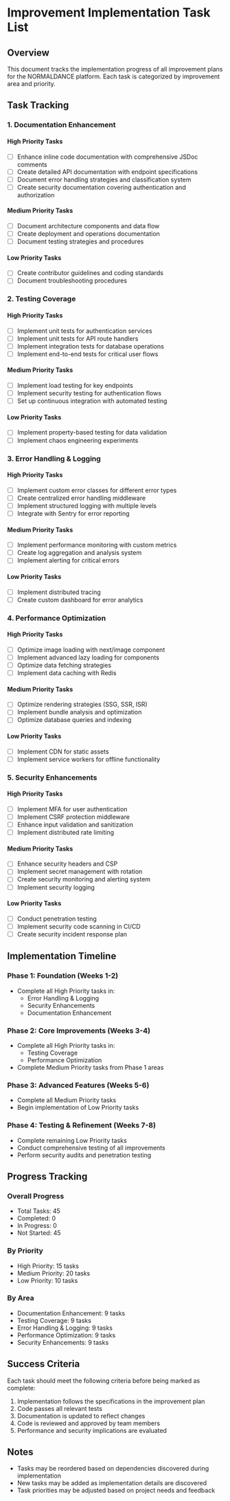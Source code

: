 # Improvement Implementation Task List

## Overview

This document tracks the implementation progress of all improvement plans for the NORMALDANCE platform. Each task is categorized by improvement area and priority.

## Task Tracking

### 1. Documentation Enhancement

#### High Priority Tasks

- [ ] Enhance inline code documentation with comprehensive JSDoc comments
- [ ] Create detailed API documentation with endpoint specifications
- [ ] Document error handling strategies and classification system
- [ ] Create security documentation covering authentication and authorization

#### Medium Priority Tasks

- [ ] Document architecture components and data flow
- [ ] Create deployment and operations documentation
- [ ] Document testing strategies and procedures

#### Low Priority Tasks

- [ ] Create contributor guidelines and coding standards
- [ ] Document troubleshooting procedures

### 2. Testing Coverage

#### High Priority Tasks

- [ ] Implement unit tests for authentication services
- [ ] Implement unit tests for API route handlers
- [ ] Implement integration tests for database operations
- [ ] Implement end-to-end tests for critical user flows

#### Medium Priority Tasks

- [ ] Implement load testing for key endpoints
- [ ] Implement security testing for authentication flows
- [ ] Set up continuous integration with automated testing

#### Low Priority Tasks

- [ ] Implement property-based testing for data validation
- [ ] Implement chaos engineering experiments

### 3. Error Handling & Logging

#### High Priority Tasks

- [ ] Implement custom error classes for different error types
- [ ] Create centralized error handling middleware
- [ ] Implement structured logging with multiple levels
- [ ] Integrate with Sentry for error reporting

#### Medium Priority Tasks

- [ ] Implement performance monitoring with custom metrics
- [ ] Create log aggregation and analysis system
- [ ] Implement alerting for critical errors

#### Low Priority Tasks

- [ ] Implement distributed tracing
- [ ] Create custom dashboard for error analytics

### 4. Performance Optimization

#### High Priority Tasks

- [ ] Optimize image loading with next/image component
- [ ] Implement advanced lazy loading for components
- [ ] Optimize data fetching strategies
- [ ] Implement data caching with Redis

#### Medium Priority Tasks

- [ ] Optimize rendering strategies (SSG, SSR, ISR)
- [ ] Implement bundle analysis and optimization
- [ ] Optimize database queries and indexing

#### Low Priority Tasks

- [ ] Implement CDN for static assets
- [ ] Implement service workers for offline functionality

### 5. Security Enhancements

#### High Priority Tasks

- [ ] Implement MFA for user authentication
- [ ] Implement CSRF protection middleware
- [ ] Enhance input validation and sanitization
- [ ] Implement distributed rate limiting

#### Medium Priority Tasks

- [ ] Enhance security headers and CSP
- [ ] Implement secret management with rotation
- [ ] Create security monitoring and alerting system
- [ ] Implement security logging

#### Low Priority Tasks

- [ ] Conduct penetration testing
- [ ] Implement security code scanning in CI/CD
- [ ] Create security incident response plan

## Implementation Timeline

### Phase 1: Foundation (Weeks 1-2)

- Complete all High Priority tasks in:
  - Error Handling & Logging
  - Security Enhancements
  - Documentation Enhancement

### Phase 2: Core Improvements (Weeks 3-4)

- Complete all High Priority tasks in:
  - Testing Coverage
  - Performance Optimization
- Complete Medium Priority tasks from Phase 1 areas

### Phase 3: Advanced Features (Weeks 5-6)

- Complete all Medium Priority tasks
- Begin implementation of Low Priority tasks

### Phase 4: Testing & Refinement (Weeks 7-8)

- Complete remaining Low Priority tasks
- Conduct comprehensive testing of all improvements
- Perform security audits and penetration testing

## Progress Tracking

### Overall Progress

- Total Tasks: 45
- Completed: 0
- In Progress: 0
- Not Started: 45

### By Priority

- High Priority: 15 tasks
- Medium Priority: 20 tasks
- Low Priority: 10 tasks

### By Area

- Documentation Enhancement: 9 tasks
- Testing Coverage: 9 tasks
- Error Handling & Logging: 9 tasks
- Performance Optimization: 9 tasks
- Security Enhancements: 9 tasks

## Success Criteria

Each task should meet the following criteria before being marked as complete:

1. Implementation follows the specifications in the improvement plan
2. Code passes all relevant tests
3. Documentation is updated to reflect changes
4. Code is reviewed and approved by team members
5. Performance and security implications are evaluated

## Notes

- Tasks may be reordered based on dependencies discovered during implementation
- New tasks may be added as implementation details are discovered
- Task priorities may be adjusted based on project needs and feedback
